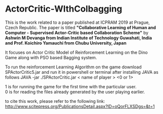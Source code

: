 # ActorCritic-WIthColbagging
This is the work related to a paper published at ICPRAM 2019 at Prague, Czech Republic. The paper is titled <b>"Collaborative Learning of Human and Computer - Supervised Actor-Critic based Collaboration Scheme"</b> by <b>Ashwin M Devanga from Indian Institute of Technology Guwahati, India and Prof. Koichiro Yamauchi from Chubu University, Japan</b>

It focuses on Actor Critic Model of Reinforcement Learning on the Dino Game along with PSO based Bagging system.

To run the reinforcement Learning Algorithm on the game download SPActorCritic5.jar and run it in powershell or terminal after installing JAVA as follows JAVA -jar ./SPActorCritic.jar < name of player > <0 or 1>
  
  1 is for running the game for the first time with the particular user.<br>
  0 is for reading the files already generated by the user playing earlier.

to cite this work, please refer to the following link:
http://www.scitepress.org/PublicationsDetail.aspx?ID=oQorFLXSDgs=&t=1
